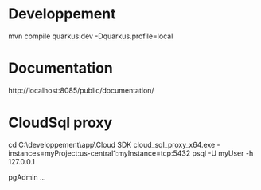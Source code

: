 # Developpement
mvn compile quarkus:dev -Dquarkus.profile=local

# Documentation
http://localhost:8085/public/documentation/

# CloudSql proxy
cd C:\developpement\app\Cloud SDK
cloud_sql_proxy_x64.exe -instances=myProject:us-central1:myInstance=tcp:5432
    psql -U myUser -h 127.0.0.1

pgAdmin ...
